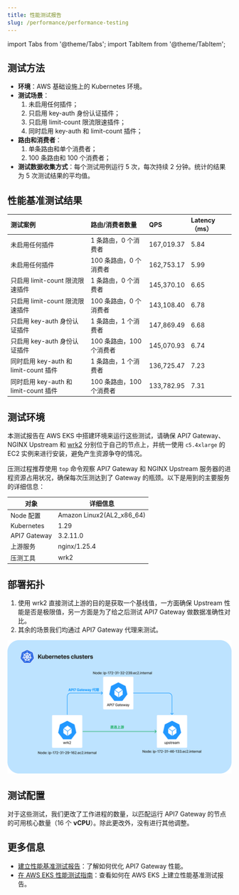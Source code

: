 ```yaml
---
title: 性能测试报告
slug: /performance/performance-testing
---
```


import Tabs from '@theme/Tabs';
import TabItem from '@theme/TabItem';

## 测试方法

- **环境**：AWS 基础设施上的 Kubernetes 环境。
- **测试场景**：
  1. 未启用任何插件；
  2. 只启用 key-auth 身份认证插件；
  3. 只启用 limit-count 限流限速插件；
  4. 同时启用 key-auth 和 limit-count 插件；
- **路由和消费者**：
  1. 单条路由和单个消费者；
  2. 100 条路由和 100 个消费者；
- **测试数据收集方式**：每个测试用例运行 5 次，每次持续 2 分钟。统计的结果为 5 次测试结果的平均值。

## 性能基准测试结果

<Tabs>
  <TabItem value="AWS" label="AWS EKS" default>

|     测试案例                              | 路由/消费者数量| **QPS**    | **Latency（ms）** | 
| :--------------------------------- | :-------------------------------- | :----------------------------- | :----------------------------- |
| 未启用任何插件                        | 1 条路由，0 个消费者 | 167,019.37                         | 5.84                      | 
| 未启用任何插件                        | 100 条路由，0 个消费者 | 162,753.17                         | 5.99                      |
| 只启用 limit-count 限流限速插件           | 1 条路由，0 个消费者 | 145,370.10                         | 6.65                      | 
| 只启用 limit-count 限流限速插件         | 100 条路由，0 个消费者   | 143,108.40                         | 6.78                      |
| 只启用 key-auth 身份认证插件              | 1 条路由，1 个消费者 | 147,869.49                         | 6.68                      | 
| 只启用 key-auth 身份认证插件             | 100 条路由，100 个消费者  | 145,070.93                         | 6.74                      | 
| 同时启用 key-auth 和 limit-count 插件 | 1 条路由，1 个消费者 | 136,725.47                          | 7.23                      | 
| 同时启用 key-auth 和 limit-count 插件 | 100 条路由，100 个消费者 | 133,782.95                          | 7.31                      |

  </TabItem>
</Tabs>

## 测试环境

本测试报告在 AWS EKS 中搭建环境来运行这些测试，请确保 API7 Gateway、NGINX Upstream 和 [wrk2](https://github.com/giltene/wrk2) 分别位于自己的节点上，并统一使用 `c5.4xlarge` 的 EC2 实例来进行安装，避免产生资源争夺的情况。

压测过程推荐使用 `top` 命令观察 API7 Gateway 和 NGINX Upstream 服务器的进程资源占用状况，确保每次压测达到了 Gateway 的瓶颈。以下是用到的主要服务的详细信息：

| 对象         | 详细信息                  |
| ------------ | ------------------------- |
| Node 配置    | Amazon Linux2(AL2_x86_64) |
| Kubernetes   | 1.29                      |
| API7 Gateway | 3.2.11.0                   |
| 上游服务     | nginx/1.25.4              |
| 压测工具     | wrk2                      |

## 部署拓扑

1. 使用 wrk2 直接测试上游的目的是获取一个基线值，一方面确保 Upstream 性能是否是极限值，另一方面是为了给之后测试 API7 Gateway 做数据准确性对比。
2. 其余的场景我们均通过 API7 Gateway 代理来测试。

![deploy](static/deploy.png)

## 测试配置

对于这些测试，我们更改了工作进程的数量，以匹配运行 API7 Gateway 的节点的可用核心数量（16 个 **vCPU**）。除此更改外，没有进行其他调整。

## 更多信息

- [建立性能基准测试报告](./benchmark.md)：了解如何优化 API7 Gateway 性能。
- [在 AWS EKS 性能测试指南](./aws-eks.md)：查看如何在 AWS EKS 上建立性能基准测试报告。
